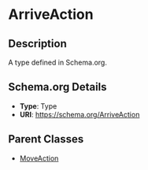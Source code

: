 # ArriveAction

## Description
A type defined in Schema.org.

## Schema.org Details
- **Type**: Type
- **URI**: https://schema.org/ArriveAction

## Parent Classes
- [MoveAction](../MoveAction.md)

